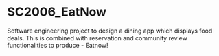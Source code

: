 # SC2006_EatNow
Software engineering project to design a dining app which displays food deals. This is combined with reservation and community review functionalities to produce - Eatnow!
